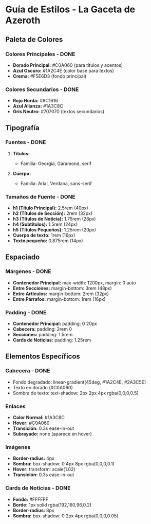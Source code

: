 # Guía de Estilos - La Gaceta de Azeroth

## Paleta de Colores

### Colores Principales - DONE

- **Dorado Principal:** #C0A060 (para títulos y acentos)
- **Azul Oscuro:** #1A2C4E (color base para textos)
- **Crema:** #F5E6D3 (fondo principal)

### Colores Secundarios - DONE

- **Rojo Horda:** #8C1616
- **Azul Alianza:** #1A3C8C
- **Gris Neutro:** #707070 (textos secundarios)

## Tipografía

### Fuentes - DONE

1. **Títulos:**

   - Familia: Georgia, Garamond, serif

2. **Cuerpo:**
   - Familia: Arial, Verdana, sans-serif

### Tamaños de Fuente - DONE

- **h1 (Título Principal):** 2.5rem (40px)
- **h2 (Títulos de Sección):** 2rem (32px)
- **h3 (Títulos de Noticia):** 1.75rem (28px)
- **h4 (Subtítulos):** 1.5rem (24px)
- **h5 (Títulos Pequeños):** 1.25rem (20px)
- **Cuerpo de texto:** 1rem (16px)
- **Texto pequeño:** 0.875rem (14px)

## Espaciado

### Márgenes - DONE

- **Contenedor Principal:** max-width: 1200px, margin: 0 auto
- **Entre Secciones:** margin-bottom: 3rem (48px)
- **Entre Artículos:** margin-bottom: 2rem (32px)
- **Entre Párrafos:** margin-bottom: 1rem (16px)

### Padding - DONE

- **Contenedor Principal:** padding: 0 20px
- **Cabecera:** padding: 2rem 0
- **Secciones:** padding: 1.5rem
- **Cards de Noticias:** padding: 1.25rem

## Elementos Específicos

### Cabecera - DONE

- Fondo degradado: linear-gradient(45deg, #1A2C4E, #2A3C5E)
- Texto en dorado (#C0A060)
- Sombra de texto: text-shadow: 2px 2px 4px rgba(0,0,0,0.5)

### Enlaces

- **Color Normal:** #1A3C8C
- **Hover:** #C0A060
- **Transición:** 0.3s ease-in-out
- **Subrayado:** none (aparece en hover)

### Imágenes

- **Border-radius:** 4px
- **Sombra:** box-shadow: 0 4px 8px rgba(0,0,0,0.1)
- **Hover:** transform: scale(1.02)
- **Transición:** 0.3s ease-in-out

### Cards de Noticias - DONE

- **Fondo:** #FFFFFF
- **Borde:** 1px solid rgba(192,160,96,0.2)
- **Border-radius:** 8px
- **Sombra:** box-shadow: 0 2px 4px rgba(0,0,0,0.05)
